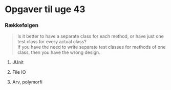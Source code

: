 # Opgaver til uge 43 
### Rækkefølgen 

>Is it better to have a separate class for each method, or have just one test class for every actual class?  
>If you have the need to write separate test classes for methods of one class, then you have the wrong design.  

1) JUnit 

2) File IO

3) Arv, polymorfi
